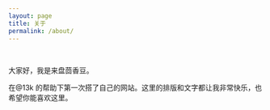 ```yaml
---
layout: page
title: 关于
permalink: /about/
---
```


<br/>

大家好，我是来盘茴香豆。

在@13k 的帮助下第一次搭了自己的网站。这里的排版和文字都让我非常快乐，也希望你能喜欢这里。

<br/>

<br/>




